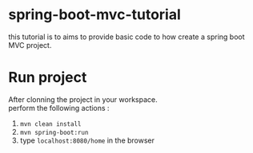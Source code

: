 # spring-boot-mvc-tutorial

this tutorial is to aims  to provide basic code to how create a spring boot MVC project.

# Run project
After clonning the project in your workspace.<br>
perform the following actions : 


1. ```mvn clean install```
2. ```mvn spring-boot:run```
3. type ```localhost:8080/home``` in the browser